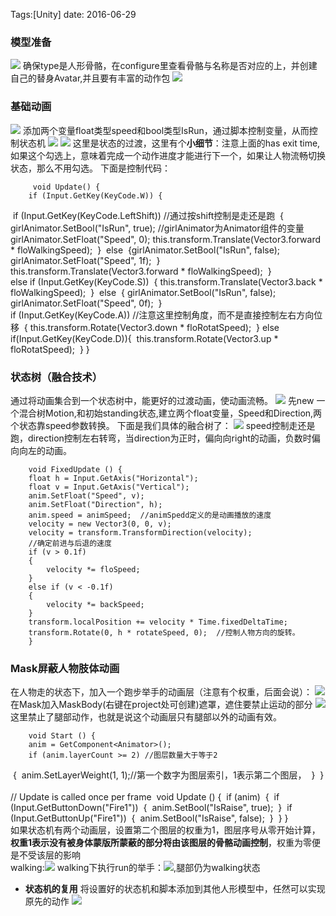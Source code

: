 

Tags:[Unity]  date: 2016-06-29

### 模型准备
![](http://claymore.wang:5000/uploads/big/2dcf19a358a5f31fae80ca0a907cb257.png)
确保type是人形骨骼，在configure里查看骨骼与名称是否对应的上，并创建自己的替身Avatar,并且要有丰富的动作包
![](http://claymore.wang:5000/uploads/big/09fb265fc086f3cf020d677416ea7f30.png)

<!-- more -->

### 基础动画

![](http://claymore.wang:5000/uploads/big/bb688332504250107e2d6447b3ec103f.png)
添加两个变量float类型speed和bool类型IsRun，通过脚本控制变量，从而控制状态机
![](http://claymore.wang:5000/uploads/big/68d2f1840dbcf0dfdb8a027a382443af.png)   ![](http://claymore.wang:5000/uploads/big/b0abd8ea0bee377f8088605f55719a5d.png)
这里是状态的过渡，这里有个**小细节**：注意上面的has exit time,如果这个勾选上，意味着完成一个动作进度才能进行下一个，如果让人物流畅切换状态，那么不用勾选。
下面是控制代码：        
        
         void Update() {
        if (Input.GetKey(KeyCode.W)) {
​            if (Input.GetKey(KeyCode.LeftShift)) //通过按shift控制是走还是跑
​            {
​                girlAnimator.SetBool("IsRun", true); //girlAnimator为Animator组件的变量
​                girlAnimator.SetFloat("Speed", 0);
​                this.transform.Translate(Vector3.forward * floWalkingSpeed);
​            }
​            else
​            {
​                girlAnimator.SetBool("IsRun", false);
​                girlAnimator.SetFloat("Speed", 1f);
​            }
​            this.transform.Translate(Vector3.forward * floWalkingSpeed);
​        }
​    
​        else if (Input.GetKey(KeyCode.S))
​        {
​            this.transform.Translate(Vector3.back * floWalkingSpeed);
​        }
​        else
​        {
​            girlAnimator.SetBool("IsRun", false);
​            girlAnimator.SetFloat("Speed", 0f);
​        }
​    
​        if (Input.GetKey(KeyCode.A)) //注意这里控制角度，而不是直接控制左右方向位移
​        {
​            this.transform.Rotate(Vector3.down * floRotatSpeed);
​        } else if(Input.GetKey(KeyCode.D)){
​            this.transform.Rotate(Vector3.up * floRotatSpeed);
​        }  } 

### 状态树（融合技术）
通过将动画集合到一个状态树中，能更好的过渡动画，使动画流畅。
![](http://claymore.wang:5000/uploads/big/49560efb7fe5cc3804d0cb21f7d174fa.png)
先new 一个混合树Motion,和初始standing状态,建立两个float变量，Speed和Direction,两个状态靠speed参数转换。
下面是我们具体的融合树了：
![](http://claymore.wang:5000/uploads/big/cda06561770c1b1f6bca7d43611d7474.png)
speed控制走还是跑，direction控制左右转弯，当direction为正时，偏向向right的动画，负数时偏向向左的动画。

        void FixedUpdate () {
        float h = Input.GetAxis("Horizontal");
        float v = Input.GetAxis("Vertical");
        anim.SetFloat("Speed", v);
        anim.SetFloat("Direction", h);
        anim.speed = animSpeed;  //animSpedd定义的是动画播放的速度
        velocity = new Vector3(0, 0, v);
        velocity = transform.TransformDirection(velocity);
        //确定前进与后退的速度
        if (v > 0.1f)
        {
            velocity *= floSpeed;
        }
        else if (v < -0.1f)
        {
            velocity *= backSpeed;
        }
        transform.localPosition += velocity * Time.fixedDeltaTime;
        transform.Rotate(0, h * rotateSpeed, 0);  //控制人物方向的旋转。
        }
### Mask屏蔽人物肢体动画
在人物走的状态下，加入一个跑步举手的动画层（注意有个权重，后面会说）：
![](http://claymore.wang:5000/uploads/big/a2f5db34a15fe4955e689970c6a1263e.png)
在Mask加入MaskBody(右键在project处可创建)遮罩，遮住要禁止运动的部分
![](http://claymore.wang:5000/uploads/big/0dd084f1c11fce0c2747e37b3b2f461c.png)
这里禁止了腿部动作，也就是说这个动画层只有腿部以外的动画有效。
        
        void Start () {
        anim = GetComponent<Animator>();
        if (anim.layerCount >= 2) //图层数量大于等于2
​        {
​            anim.SetLayerWeight(1, 1);//第一个数字为图层索引，1表示第二个图层，
​        }
​            }
​    
​            // Update is called once per frame
​            void Update () {
​              if (anim)
​             {
​            if (Input.GetButtonDown("Fire1"))
​            {
​                anim.SetBool("IsRaise", true);
​            }
​            if (Input.GetButtonUp("Fire1"))
​            {
​                anim.SetBool("IsRaise", false);
​            }
​            }
​            }    
如果状态机有两个动画层，设置第二个图层的权重为1，图层序号从零开始计算，**权重1表示没有被身体蒙版所蒙蔽的部分将由该图层的骨骼动画控制**，权重为零便是不受该层的影响    
walking:![](http://claymore.wang:5000/uploads/big/13e64f3bca09fb7ee133e73906d87f42.png)
walking下执行run的举手：![](http://claymore.wang:5000/uploads/big/161791a6659e2d67ab93ffa7c00b51ba.png),腿部仍为walking状态

* **状态机的复用**
  将设置好的状态机和脚本添加到其他人形模型中，任然可以实现原先的动作
  ![](http://claymore.wang:5000/uploads/big/e672b0e9f34eb55ae32a43cfa44d7e34.png)
        